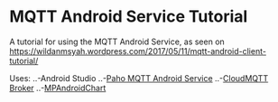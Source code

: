 # MQTT Android Service Tutorial
A tutorial for using the MQTT Android Service, as seen on https://wildanmsyah.wordpress.com/2017/05/11/mqtt-android-client-tutorial/

Uses:
..-Android Studio
..-[Paho MQTT Android Service](https://github.com/eclipse/paho.mqtt.android)
..-[CloudMQTT Broker](https://www.cloudmqtt.com/)
..-[MPAndroidChart](https://github.com/PhilJay/MPAndroidChart)

